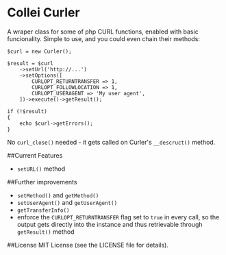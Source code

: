 # Collei Curler
A wraper class for some of php CURL functions, enabled with basic funcionality.
Simple to use, and you could even chain their methods:

```
$curl = new Curler();

$result = $curl
	->setUrl('http://...')
	->setOptions([
		CURLOPT_RETURNTRANSFER => 1,
		CURLOPT_FOLLOWLOCATION => 1,
		CURLOPT_USERAGENT => 'My user agent',
	])->execute()->getResult();

if (!$result)
{
	echo $curl->getErrors();
}

```

No `curl_close()` needed - it gets called on Curler's `__descruct()` method.

##Current Features
* `setURL()` method

##Further improvements
* `setMethod()` and `getMethod()`
* `setUserAgent()` and `getUserAgent()`
* `getTransferInfo()`
* enforce the `CURLOPT_RETURNTRANSFER` flag set to `true` in every call,
so the output gets directly into the instance and thus retrievable through
`getResult()` method

##License
MIT License
(see the LICENSE file for details).
